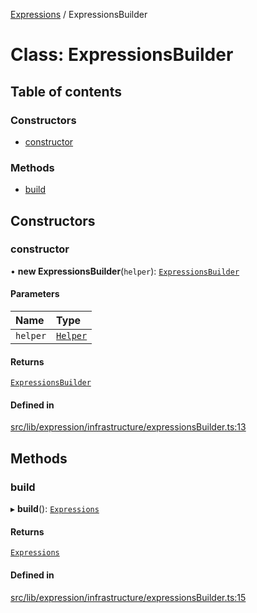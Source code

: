 [Expressions](../README.md) / ExpressionsBuilder

# Class: ExpressionsBuilder

## Table of contents

### Constructors

- [constructor](ExpressionsBuilder.md#constructor)

### Methods

- [build](ExpressionsBuilder.md#build)

## Constructors

### constructor

• **new ExpressionsBuilder**(`helper`): [`ExpressionsBuilder`](ExpressionsBuilder.md)

#### Parameters

| Name | Type |
| :------ | :------ |
| `helper` | [`Helper`](Helper.md) |

#### Returns

[`ExpressionsBuilder`](ExpressionsBuilder.md)

#### Defined in

[src/lib/expression/infrastructure/expressionsBuilder.ts:13](https://github.com/FlavioLionelRita/3xpr/blob/aba9c36/src/lib/expression/infrastructure/expressionsBuilder.ts#L13)

## Methods

### build

▸ **build**(): [`Expressions`](../interfaces/Expressions.md)

#### Returns

[`Expressions`](../interfaces/Expressions.md)

#### Defined in

[src/lib/expression/infrastructure/expressionsBuilder.ts:15](https://github.com/FlavioLionelRita/3xpr/blob/aba9c36/src/lib/expression/infrastructure/expressionsBuilder.ts#L15)
